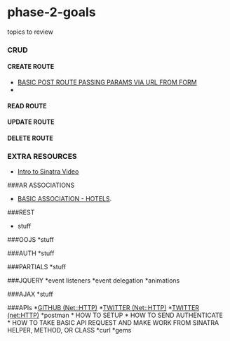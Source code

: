 # phase-2-goals
topics to review 
### CRUD
#### CREATE ROUTE
  * [BASIC POST ROUTE PASSING PARAMS VIA URL FROM FORM](https://github.com/sf-coyotes-2016/cheering-mascot-sinatra-1-synchronous-forms-challenge)
  *
#### READ ROUTE
 
#### UPDATE ROUTE

#### DELETE ROUTE

### EXTRA RESOURCES
  * [Intro to Sinatra Video](https://identity.devbootcamp.com/login?service=https%3A%2F%2Ftalks.devbootcamp.com%2Fintro-to-sinatra-1)  
 


###AR ASSOCIATIONS
  * [BASIC ASSOCIATION - HOTELS](https://github.com/sf-coyotes-2016/active-record-associations-drill-hotels-challenge).
  
###REST
  * stuff

###OOJS
  *stuff

###AUTH
  *stuff

###PARTIALS
 *stuff

###JQUERY
  *event listeners
  *event delegation
  *animations 
 
###AJAX
  *stuff
  
###APIs
  *[GITHUB (Net::HTTP)](https://github.com/sf-coyotes-2016/github-api-challenge)
  *[TWITTER (Net::HTTP)](https://github.com/sf-coyotes-2016/recent-tweets-command-line-challenge)
  *[TWITTER (net:HTTP)](https://github.com/sf-coyotes-2016/tweet-now-command-line-challenge)
  *postman 
    * HOW TO SETUP 
    * HOW TO SEND AUTHENTICATE
    * HOW TO TAKE BASIC API REQUEST AND MAKE WORK FROM SINATRA HELPER, METHOD, OR CLASS
  *curl 
  *gems 
